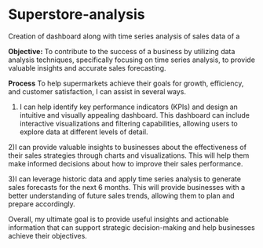 # Superstore-analysis
Creation of dashboard along with time series analysis of sales data of a 


**Objective:**
To contribute to the success of a business by utilizing data analysis techniques, specifically focusing on time series analysis, to provide valuable insights and accurate sales forecasting.


**Process**
To help supermarkets achieve their goals for growth, efficiency, and customer satisfaction, I can assist in several ways.

1) I can help identify key performance indicators (KPIs) and design an intuitive and visually appealing dashboard. This dashboard can include interactive visualizations and filtering capabilities, allowing users to explore data at different levels of detail.

2)I can provide valuable insights to businesses about the effectiveness of their sales strategies through charts and visualizations. This will help them make informed decisions about how to improve their sales performance.

3)I can leverage historic data and apply time series analysis to generate sales forecasts for the next 6 months. This will provide businesses with a better understanding of future sales trends, allowing them to plan and prepare accordingly.

Overall, my ultimate goal is to provide useful insights and actionable information that can support strategic decision-making and help businesses achieve their objectives.
